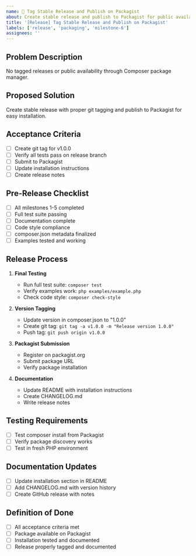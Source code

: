 ```yaml
---
name: 🚀 Tag Stable Release and Publish on Packagist
about: Create stable release and publish to Packagist for public availability
title: '[Release] Tag Stable Release and Publish on Packagist'
labels: ['release', 'packaging', 'milestone-6']
assignees: ''
---
```


## Problem Description
No tagged releases or public availability through Composer package manager.

## Proposed Solution
Create stable release with proper git tagging and publish to Packagist for easy installation.

## Acceptance Criteria
- [ ] Create git tag for v1.0.0
- [ ] Verify all tests pass on release branch
- [ ] Submit to Packagist
- [ ] Update installation instructions
- [ ] Create release notes

## Pre-Release Checklist
- [ ] All milestones 1-5 completed
- [ ] Full test suite passing
- [ ] Documentation complete
- [ ] Code style compliance
- [ ] composer.json metadata finalized
- [ ] Examples tested and working

## Release Process
1. **Final Testing**
   - Run full test suite: `composer test`
   - Verify examples work: `php examples/example.php`
   - Check code style: `composer check-style`

2. **Version Tagging**
   - Update version in composer.json to "1.0.0"
   - Create git tag: `git tag -a v1.0.0 -m "Release version 1.0.0"`
   - Push tag: `git push origin v1.0.0`

3. **Packagist Submission**
   - Register on packagist.org
   - Submit package URL
   - Verify package installation

4. **Documentation**
   - Update README with installation instructions
   - Create CHANGELOG.md
   - Write release notes

## Testing Requirements
- [ ] Test composer install from Packagist
- [ ] Verify package discovery works
- [ ] Test in fresh PHP environment

## Documentation Updates
- [ ] Update installation section in README
- [ ] Add CHANGELOG.md with version history
- [ ] Create GitHub release with notes

## Definition of Done
- [ ] All acceptance criteria met
- [ ] Package available on Packagist
- [ ] Installation tested and documented
- [ ] Release properly tagged and documented